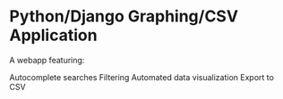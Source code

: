 Python/Django Graphing/CSV Application
========

A webapp featuring:

Autocomplete searches
Filtering
Automated data visualization
Export to CSV
